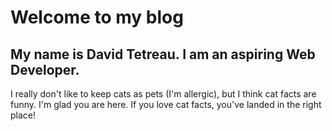 # Welcome to my blog

## My name is David Tetreau. I am an aspiring Web Developer.

I really don't like to keep cats as pets (I'm allergic), but I think cat facts are funny. I'm glad you are here. If you love cat facts, you've landed in the right place!

